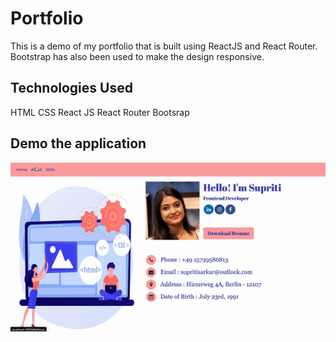# Portfolio

This is a demo of my portfolio that is built using ReactJS and React Router. Bootstrap has also been used to make the design responsive.

## Technologies Used
HTML
CSS
React JS
React Router
Bootsrap

## Demo the application
![Alt text](https://github.com/supriti23/portfolio/blob/main/src/files/Demo.gif "Demo")

